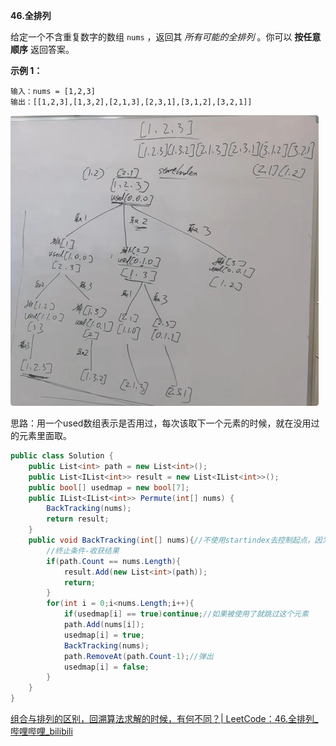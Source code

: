 **46.全排列**

给定一个不含重复数字的数组 `nums` ，返回其 *所有可能的全排列* 。你可以 **按任意顺序** 返回答案。

**示例 1：**

```
输入：nums = [1,2,3]
输出：[[1,2,3],[1,3,2],[2,1,3],[2,3,1],[3,1,2],[3,2,1]]
```

![QQ_1740208837338](./11.全排列.assets/QQ_1740208837338.png)

思路：用一个used数组表示是否用过，每次该取下一个元素的时候，就在没用过的元素里面取。

```c#
public class Solution {
    public List<int> path = new List<int>();
    public List<IList<int>> result = new List<IList<int>>();
    public bool[] usedmap = new bool[7];
    public IList<IList<int>> Permute(int[] nums) {
        BackTracking(nums);
        return result;
    }
    public void BackTracking(int[] nums){//不使用startindex去控制起点，因为要全部元素都在才算排列
        //终止条件-收获结果
        if(path.Count == nums.Length){
            result.Add(new List<int>(path));
            return;
        }
        for(int i = 0;i<nums.Length;i++){
            if(usedmap[i] == true)continue;//如果被使用了就跳过这个元素
            path.Add(nums[i]);
            usedmap[i] = true;
            BackTracking(nums);
            path.RemoveAt(path.Count-1);//弹出
            usedmap[i] = false;
        }
    }
}
```

[组合与排列的区别，回溯算法求解的时候，有何不同？| LeetCode：46.全排列_哔哩哔哩_bilibili](https://www.bilibili.com/video/BV19v4y1S79W?spm_id_from=333.788.videopod.sections&vd_source=01ce83bfd26f457fbdf4e6ed8df8d6ad)